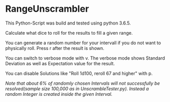 # RangeUnscrambler

This Python-Script was build and tested using python 3.6.5.

Calculate what dice to roll for the results to fill a given range.


You can generate a random number for your intervall if you do not want to physically roll. Press r after the result is shown.

You can switch to verbose mode with v. The verbose mode shows Standard Deviation as well as Expectation value for the result.

You can disable Solutions like "Roll 1d100, reroll 67 and higher" with p.

*Note that about 6% of randomly chosen Intervals will not successfully be resolved(sample size 100,000 as in UnscrambleTester.py). Instead a random Integer is created inside the given Interval.*
